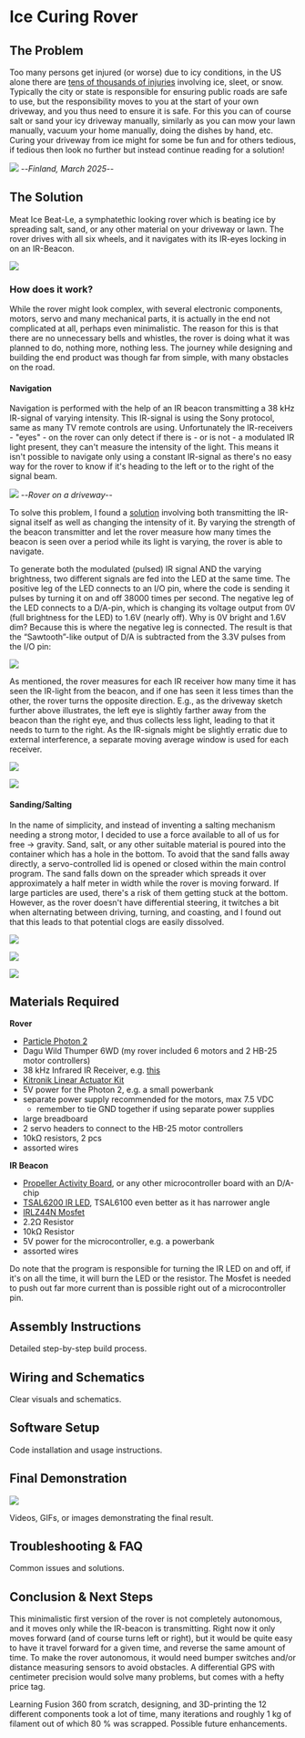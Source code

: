 # Ice Curing Rover

## The Problem

Too many persons get injured (or worse) due to icy conditions, in the US alone there are [tens of thousands of injuries](https://www.bls.gov/opub/ted/2016/42480-work-injuries-involved-ice-sleet-or-snow-in-2014.htm) involving ice, sleet, or snow. Typically the city or state is responsible for ensuring public roads are safe to use, but the responsibility moves to you at the start of your own driveway, and you thus need to ensure it is safe. For this you can of course salt or sand your icy driveway manually, similarly as you can mow your lawn manually, vacuum your home manually, doing the dishes by hand, etc. Curing your driveway from ice might for some be fun and for others tedious, if tedious then look no further but instead continue reading for a solution!

![](/images/Icy_driveway.jpg)
--*Finland, March 2025*--


## The Solution

Meat Ice Beat-Le, a symphatethic looking rover which is beating ice by spreading salt, sand, or any other material on your driveway or lawn. The rover drives with all six wheels, and it navigates with its IR-eyes locking in on an IR-Beacon. 

![](/images/IMG-20250321-WA0001_compr.jpg)



### How does it work?

While the rover might look complex, with several electronic components, motors, servo and many mechanical parts, it is actually in the end not complicated at all, perhaps even minimalistic. The reason for this is that there are no unnecessary bells and whistles, the rover is doing what it was planned to do, nothing more, nothing less. The journey while designing and building the end product was though far from simple, with many obstacles on the road.

#### Navigation

Navigation is performed with the help of an IR beacon transmitting a 38 kHz IR-signal of varying intensity. This IR-signal is using the Sony protocol, same as many TV remote controls are using. Unfortunately the IR-receivers - "eyes" - on the rover can only detect if there is - or is not - a modulated IR light present, they can't measure the intensity of the light. This means it isn't possible to navigate only using a constant IR-signal as there's no easy way for the rover to know if it's heading to the left or to the right of the signal beam.  

![](/images/Ice%20Beat-Le-1.png)
--*Rover on a driveway*--

  

To solve this problem, I found a [solution](https://learn.parallax.com/courses/ir-beacon-seeking-activitybot-with-blocklyprop/) involving both transmitting the IR-signal itself as well as changing the intensity of it. By varying the strength of the beacon transmitter and let the rover measure how many times the beacon is seen over a period while its light is varying, the rover is able to navigate.

To generate both the modulated (pulsed) IR signal AND the varying brightness, two different signals are fed into the LED at the same time. The positive leg of the LED connects to an I/O pin, where the code is sending it pulses by turning it on and off 38000 times per second. The negative leg of the LED connects to a D/A-pin, which is changing its voltage output from 0V (full brightness for the LED) to 1.6V (nearly off). Why is 0V bright and 1.6V dim? Because this is where the negative leg is connected. The result is that the “Sawtooth”-like output of D/A is subtracted from the 3.3V pulses from the I/O pin:


![](/images/Ice%20Beat-Le-2.png)

As mentioned, the rover measures for each IR receiver how many time it has seen the IR-light from the beacon, and if one has seen it less times than the other, the rover turns the opposite direction. E.g., as the driveway sketch further above illustrates, the left eye is slightly farther away from the beacon than the right eye, and thus collects less light, leading to that it needs to turn to the right. As the IR-signals might be slightly erratic due to external interference, a separate moving average window is used for each receiver.


![](/images/Ice%20Beat-Le-3.png)

![](/images/IR_beacon_case.png)

#### Sanding/Salting 

In the name of simplicity, and instead of inventing a salting mechanism needing a strong motor, I decided to use a force available to all of us for free → gravity. Sand, salt, or any other suitable material is poured into the container which has a hole in the bottom. To avoid that the sand falls away directly, a servo-controlled lid is opened or closed within the main control program. The sand falls down on the spreader which spreads it over approximately a half meter in width while the rover is moving forward. If large particles are used, there's a risk of them getting stuck at the bottom. However, as the rover doesn't have differential steering, it twitches a bit when alternating between driving, turning, and coasting, and I found out that this leads to that potential clogs are easily dissolved.


![](/images/Sanding%20mechanism.png)

![](/images/Dome%20top%20and%20bottom.png)

![](/images/Container%20and%20servo.png)


## Materials Required

**Rover**
- [Particle Photon 2](https://store.particle.io/products/photon-2?srsltid=AfmBOopQNaLMpaWTah99rLqtw8SrwQJ14wpPAscubC-w2jhXiWBzn8VZ)
- Dagu Wild Thumper 6WD (my rover included 6 motors and 2 HB-25 motor controllers)
- 38 kHz Infrared IR Receiver, e.g. [this](https://www.jameco.com/z/TSOP34138-Vishay-Infrared-IR-Receiver-38Khz-Carrier-Frequency-Use-with-Parallax-350-00017-Boe-Sumo_2109691.html?srsltid=AfmBOopVCaDbtUFmN_kAVQGARot6k9othqFZ7YneEFLCrC20eo9ZwV60) 
- [Kitronik Linear Actuator Kit](https://kitronik.co.uk/products/2595-linear-actuator?_pos=3&_sid=e648f346a&_ss=r)
- 5V power for the Photon 2, e.g. a small powerbank
- separate power supply recommended for the motors, max 7.5 VDC
  - remember to tie GND together if using separate power supplies
- large breadboard
- 2 servo headers to connect to the HB-25 motor controllers
- 10kΩ resistors, 2 pcs
- assorted wires


**IR Beacon**
- [Propeller Activity Board](https://www.parallax.com/product/propeller-activity-board-wx/), or any other microcontroller board with an D/A-chip
- [TSAL6200 IR LED](https://www.partco.fi/en/leds/special-purpose-leds/17474-tsal6200.html), TSAL6100 even better as it has narrower angle
- [IRLZ44N Mosfet](https://www.partco.fi/en/electronic-components/actives/bjt-and-fet/switching-fets-n-channel/5057-irlz44n.html)
- 2.2Ω Resistor
- 10kΩ Resistor
- 5V power for the microcontroller, e.g. a powerbank
- assorted wires

Do note that the program is responsible for turning the IR LED on and off, if it's on all the time, it will burn the LED or the resistor. The Mosfet is needed to push out far more current than is possible right out of a microcontroller pin.




## Assembly Instructions
Detailed step-by-step build process.

## Wiring and Schematics
Clear visuals and schematics.

## Software Setup
Code installation and usage instructions.

## Final Demonstration

![](/images/Ice_Beat_Le.gif)

Videos, GIFs, or images demonstrating the final result.

## Troubleshooting & FAQ
Common issues and solutions.

## Conclusion & Next Steps

This minimalistic first version of the rover is not completely autonomous, and it moves only while the IR-beacon is transmitting. Right now it only moves forward (and of course turns left or right), but it would be quite easy to have it travel forward for a given time, and reverse the same amount of time. To make the rover autonomous, it would need bumper switches and/or distance measuring sensors to avoid obstacles. A differential GPS with centimeter precision would solve many problems, but comes with a hefty price tag.  


Learning Fusion 360 from scratch, designing, and 3D-printing the 12 different components took a lot of time, many iterations and roughly 1 kg of filament out of which 80 % was scrapped.
Possible future enhancements.

